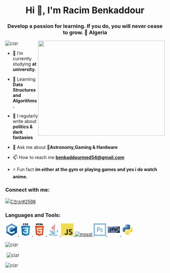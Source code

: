 <h1 align="center">Hi 👋, I'm Racim Benkaddour</h1>

<h3 align="center">Develop a passion for learning. If you do, you will never cease to grow. 📌 Algeria</h3>

<img align="right" width="400" height="300" src="https://i.pinimg.com/originals/82/f4/5e/82f45ed2713db138b40d218b43a3f203.jpg">
<p align="left"> <img src="https://komarev.com/ghpvc/?username=cizr&label=Profile%20views&color=0e75b6&style=flat" alt="cizr" /> </p>




- 🔭 I’m currently studying **at university.**

- 🌱 Learning **Data Structures and Algorithms.**

- 📝 I regularly write about **politics & dark fantasies**

- 💬 Ask me about **🌌Astronomy,Gaming & Hardware**

- 📫 How to reach me **benkaddourmed54@gmail.com**

- ⚡ Fun fact **im either at the gym or playing games and yes i do watch anime.**

<h3 align="left">Connect with me:</h3>
<p align="left">
<a href="https://discord.gg/Cかzr#2598" target="blank"><img align="center" src="https://raw.githubusercontent.com/rahuldkjain/github-profile-readme-generator/master/src/images/icons/Social/discord.svg" alt="Cかzr#2598" height="30" width="40" /></a>
</p>

<h3 align="left">Languages and Tools:</h3>
<p align="left"> <a href="https://www.cprogramming.com/" target="_blank" rel="noreferrer"> <img src="https://raw.githubusercontent.com/devicons/devicon/master/icons/c/c-original.svg" alt="c" width="40" height="40"/> </a> <a href="https://www.w3schools.com/css/" target="_blank" rel="noreferrer"> <img src="https://raw.githubusercontent.com/devicons/devicon/master/icons/css3/css3-original-wordmark.svg" alt="css3" width="40" height="40"/> </a> <a href="https://www.w3.org/html/" target="_blank" rel="noreferrer"> <img src="https://raw.githubusercontent.com/devicons/devicon/master/icons/html5/html5-original-wordmark.svg" alt="html5" width="40" height="40"/> </a> <a href="https://www.java.com" target="_blank" rel="noreferrer"> <img src="https://raw.githubusercontent.com/devicons/devicon/master/icons/java/java-original.svg" alt="java" width="40" height="40"/> </a> <a href="https://developer.mozilla.org/en-US/docs/Web/JavaScript" target="_blank" rel="noreferrer"> <img src="https://raw.githubusercontent.com/devicons/devicon/master/icons/javascript/javascript-original.svg" alt="javascript" width="40" height="40"/> </a> <a href="https://www.microsoft.com/en-us/sql-server" target="_blank" rel="noreferrer"> <img src="https://www.svgrepo.com/show/303229/microsoft-sql-server-logo.svg" alt="mssql" width="40" height="40"/> </a> <a href="https://www.photoshop.com/en" target="_blank" rel="noreferrer"> <img src="https://raw.githubusercontent.com/devicons/devicon/master/icons/photoshop/photoshop-line.svg" alt="photoshop" width="40" height="40"/> </a> <a href="https://www.php.net" target="_blank" rel="noreferrer"> <img src="https://raw.githubusercontent.com/devicons/devicon/master/icons/php/php-original.svg" alt="php" width="40" height="40"/> </a> <a href="https://www.python.org" target="_blank" rel="noreferrer"> <img src="https://raw.githubusercontent.com/devicons/devicon/master/icons/python/python-original.svg" alt="python" width="40" height="40"/> </a> </p>

<p><img align="center" src="https://github-readme-stats.vercel.app/api/top-langs?username=cizr&show_icons=true&locale=en&layout=compact" alt="cizr" /></p>

<p>&nbsp;<img align="center" src="https://github-readme-stats.vercel.app/api?username=cizr&show_icons=true&locale=en" alt="cizr" /></p>

<p><img align="center" src="https://github-readme-streak-stats.herokuapp.com/?user=cizr&" alt="cizr" /></p>
